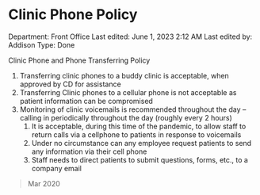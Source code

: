 # Clinic Phone Policy

Department: Front Office
Last edited: June 1, 2023 2:12 AM
Last edited by: Addison
Type: Done

Clinic Phone and Phone Transferring Policy

1. Transferring clinic phones to a buddy clinic is acceptable, when approved by CD for assistance
2. Transferring Clinic phones to a cellular phone is not acceptable as patient information can be compromised
3. Monitoring of clinic voicemails is recommended throughout the day – calling in periodically throughout the day (roughly every 2 hours)
    1. It is acceptable, during this time of the pandemic, to allow staff to return calls via a cellphone to patients in response to voicemails
    2. Under no circumstance can any employee request patients to send any information via their cell phone
    3. Staff needs to direct patients to submit questions, forms, etc., to a company email

> Mar 2020
>